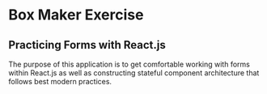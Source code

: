 # Box Maker Exercise

## Practicing Forms with React.js
The purpose of this application is to get comfortable working with forms within React.js as well as constructing stateful component architecture that follows best modern practices. 